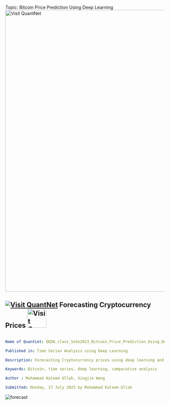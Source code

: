 Topic: Bitcoin Price Prediction Using Deep Learning
[<img src="https://github.com/QuantLet/Styleguide-and-FAQ/blob/master/pictures/banner.png" width="888" alt="Visit QuantNet">](http://quantlet.de/)

## [<img src="https://github.com/QuantLet/Styleguide-and-FAQ/blob/master/pictures/qloqo.png" alt="Visit QuantNet">](http://quantlet.de/) **Forecasting Cryptocurrency Prices** [<img src="https://github.com/QuantLet/Styleguide-and-FAQ/blob/master/pictures/QN2.png" width="60" alt="Visit QuantNet 2.0">](http://quantlet.de/)

```yaml

Name of QuantLet: DEDA_class_SoSe2023_Bitcoin_Price_Prediction_Using_Deep_Learning_Techniques

Published in: Time Series Analysis using Deep Learning

Description: Forecasting Cryptocurrency prices using deep learning and traditional methods of time series analysis

Keywords: Bitcoin, time series, deep learning, comparative analysis

Author : Muhammad Kaleem Ullah, Xingjia Wang

Submitted: Monday, 17 July 2023 by Muhammad Kaleem Ullah

```
![forecast](https://github.com/Muhammad-Kaleem-Ullah/DEDA_class_SoSe2023/assets/56761822/f32b1d1e-b090-4ab2-9baa-4fb443ddfd23)
